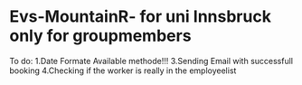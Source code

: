 # Evs-MountainR- for uni Innsbruck only for groupmembers 


To do: 1.Date Formate Available methode!!!
       3.Sending Email with successfull booking
       4.Checking if the worker is really in the employeelist
